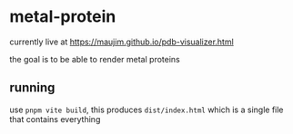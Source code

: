 # metal-protein

currently live at https://maujim.github.io/pdb-visualizer.html

the goal is to be able to render metal proteins

## running

use `pnpm vite build`, this produces `dist/index.html` which is a single file
that contains everything
